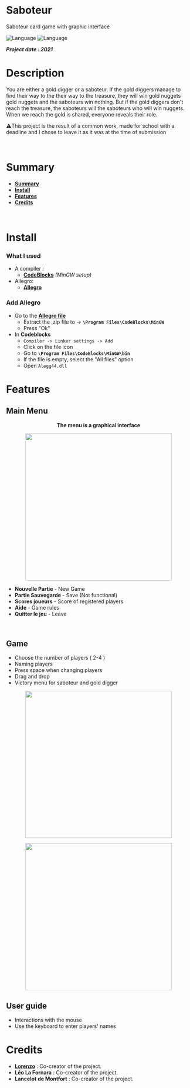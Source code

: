 # Saboteur
Saboteur card game with graphic interface

![Language](https://img.shields.io/badge/Language-C-b0b0b0)
![Language](https://img.shields.io/badge/Allegro-02A9FF?style=logo=Allegro&logoColor=white)

***Project date : 2021***

# Description
You are either a gold digger or a saboteur. If the gold diggers manage to find their way to the
their way to the treasure, they will win gold nuggets
gold nuggets and the saboteurs win nothing. But if the
gold diggers don't reach the treasure, the saboteurs will
the saboteurs who will win nuggets. When we reach
the gold is shared, everyone reveals their role.

⚠️This project is the result of a common work, made for school with a deadline and I chose to leave it as it was at the time of submission

<br/>

# Summary

* **[Summary](#summary)**
* **[Install](#install)**
* **[Features](#features)**
* **[Credits](#credits)**

<br/>

# Install
### What I used
* A compiler :
    * **[CodeBlocks](http://www.codeblocks.org/downloads/binaries/)** *(MinGW setup)*
* Allegro:
    * **[Allegro](https://github.com/MrZouu/Saboteur/blob/main/allegro_4_4_3_install.zip)**
### Add Allegro
* Go to the **[Allegro file](https://github.com/MrZouu/Saboteur/blob/main/allegro_4_4_3_install.zip)**
  * Extract the .zip file to -> **`\Program Files\CodeBlocks\MinGW`**
  * Press "Ok"
* In **Codeblocks**
  * `Compiler -> Linker settings -> Add`
  * Click on the file icon
  * Go to **`\Program Files\CodeBlocks\MinGW\bin`**
  * If the file is empty, select the "All files" option
  * Open `Alegg44.dll`

# Features
## Main Menu

<p align="center"><b>The menu is a graphical interface</b></p>
<p align="center">
	<img src="https://imgur.com/xszfQP9.png" width="400">
</p>

   * **Nouvelle Partie** - New Game
   * **Partie Sauvegarde** - Save (Not functional)
   * **Scores joueurs** - Score of registered players
   * **Aide** - Game rules
   * **Quitter le jeu** - Leave

<br/>

## Game
* Choose the number of players ( 2-4 )
* Naming players
* Press space when changing players
* Drag and drop
* Victory menu for saboteur and gold digger

<p align="center">
	<img src="https://imgur.com/OrUdvyC.png" width="400">
</p>
<p align="center">
	<img src="https://imgur.com/QAuKcO4.png" width="400">
</p>

##  User guide
* Interactions with the mouse
* Use the keyboard to enter players' names

#  Credits
* [**Lorenzo**](https://github.com/MrZouu) : Co-creator of the project. 
* **Léo La Fornara** : Co-creator of the project.
* **Lancelot de Montfort** : Co-creator of the project.
